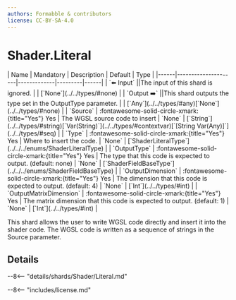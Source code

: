 ```yaml
---
authors: Formabble & contributors
license: CC-BY-SA-4.0
---
```



# Shader.Literal

<div class="sh-parameters" markdown="1">
| Name | Mandatory | Description | Default | Type |
|------|---------------------|-------------|---------|------|
| `⬅️ Input` ||The input of this shard is ignored. | | [`None`](../../types/#none) |
| `Output ➡️` ||This shard outputs the type set in the OutputType parameter. | | [`Any`](../../types/#any)[`None`](../../types/#none) |
| `Source` | :fontawesome-solid-circle-xmark:{title="Yes"} Yes  | The WGSL source code to insert | `None` | [`String`](../../types/#string)[`Var(String)`](../../types/#contextvar)[`[String Var(Any)]`](../../types/#seq) |
| `Type` | :fontawesome-solid-circle-xmark:{title="Yes"} Yes  | Where to insert the code. | `None` | [`ShaderLiteralType`](../../../enums/ShaderLiteralType) |
| `OutputType` | :fontawesome-solid-circle-xmark:{title="Yes"} Yes  | The type that this code is expected to output. (default: none) | `None` | [`ShaderFieldBaseType`](../../../enums/ShaderFieldBaseType) |
| `OutputDimension` | :fontawesome-solid-circle-xmark:{title="Yes"} Yes  | The dimension that this code is expected to output. (default: 4) | `None` | [`Int`](../../types/#int) |
| `OutputMatrixDimension` | :fontawesome-solid-circle-xmark:{title="Yes"} Yes  | The matrix dimension that this code is expected to output. (default: 1) | `None` | [`Int`](../../types/#int) |

</div>

This shard allows the user to write WGSL code directly and insert it into the shader code. The WGSL code is written as a sequence of strings in the Source parameter.

## Details

--8<-- "details/shards/Shader/Literal.md"


--8<-- "includes/license.md"

